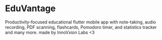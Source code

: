 ﻿# EduVantage
Productivity-focused educational flutter mobile app with note-taking, audio recording, PDF scanning, flashcards, Pomodoro timer, and statistics tracker and many more.
made by InnoVxion Labs <3
